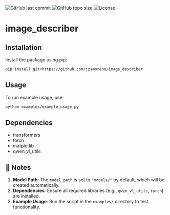 ![GitHub last commit](https://img.shields.io/github/last-commit/jzsmoreno/image_describer?style=for-the-badge)
![GitHub repo size](https://img.shields.io/github/repo-size/jzsmoreno/image_describer?style=for-the-badge)
![License](https://img.shields.io/github/license/jzsmoreno/image_describer?style=for-the-badge)

# image_describer

## Installation
Install the package using pip:
```bash
pip install git+https://github.com/jzsmoreno/image_describer
```

## Usage
To run example usage, use:
```bash
python examples/example_usage.py
```

## Dependencies
- transformers
- torch
- matplotlib
- qwen_vl_utils

## 📌 Notes
1. **Model Path**: The `model_path` is set to `"models/"` by default, which will be created automatically.
2. **Dependencies**: Ensure all required libraries (e.g., `qwen_vl_utils`, `torch`) are installed.
3. **Example Usage**: Run the script in the `examples/` directory to test functionality.